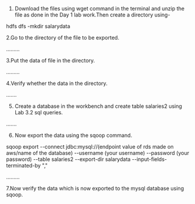 1. Download the files using wget command in the terminal and unzip the file as done in the Day 1 lab work.Then create a directory using-

hdfs dfs -mkdir salarydata



2.Go to the directory of the file to be exported.

.........



3.Put the data of file in the directory.

.........



4.Verify whether the data in the directory.

.......



5. Create a database in the workbench and create table salaries2 using Lab 3.2 sql queries.



.......



6. Now export the data using the sqoop command.

sqoop export --connect jdbc:mysql://(endpoint value of rds made on aws/name of the database) --username (your username) --password (your password)  --table salaries2 --export-dir salarydata --input-fields-terminated-by ","

.........



7.Now verify the data which is now exported to the mysql database using sqoop.

